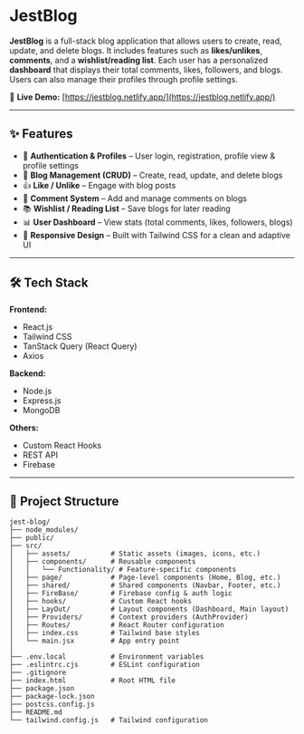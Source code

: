# JestBlog

**JestBlog** is a full-stack blog application that allows users to create, read, update, and delete blogs. It includes features such as **likes/unlikes**, **comments**, and a **wishlist/reading list**. Each user has a personalized **dashboard** that displays their total comments, likes, followers, and blogs. Users can also manage their profiles through profile settings.  

🔗 **Live Demo:** [https://jestblog.netlify.app/](https://jestblog.netlify.app/)

---

## ✨ Features

- 🔐 **Authentication & Profiles** – User login, registration, profile view & profile settings  
- 📝 **Blog Management (CRUD)** – Create, read, update, and delete blogs  
- 👍 **Like / Unlike** – Engage with blog posts  
- 💬 **Comment System** – Add and manage comments on blogs  
- 📚 **Wishlist / Reading List** – Save blogs for later reading  
- 📊 **User Dashboard** – View stats (total comments, likes, followers, blogs)  
- 📱 **Responsive Design** – Built with Tailwind CSS for a clean and adaptive UI  

---

## 🛠️ Tech Stack

**Frontend:**
- React.js  
- Tailwind CSS  
- TanStack Query (React Query)  
- Axios  

**Backend:**
- Node.js  
- Express.js  
- MongoDB  

**Others:**
- Custom React Hooks  
- REST API  
- Firebase  

---

## 📂 Project Structure

```plaintext
jest-blog/
├── node_modules/
├── public/
├── src/
│   ├── assets/          # Static assets (images, icons, etc.)
│   ├── components/      # Reusable components
│   │   └── Functionality/ # Feature-specific components
│   ├── page/            # Page-level components (Home, Blog, etc.)
│   ├── shared/          # Shared components (Navbar, Footer, etc.)
│   ├── FireBase/        # Firebase config & auth logic
│   ├── hooks/           # Custom React hooks
│   ├── LayOut/          # Layout components (Dashboard, Main layout)
│   ├── Providers/       # Context providers (AuthProvider)
│   ├── Routes/          # React Router configuration
│   ├── index.css        # Tailwind base styles
│   └── main.jsx         # App entry point
│
├── .env.local           # Environment variables
├── .eslintrc.cjs        # ESLint configuration
├── .gitignore
├── index.html           # Root HTML file
├── package.json
├── package-lock.json
├── postcss.config.js
├── README.md
└── tailwind.config.js   # Tailwind configuration
